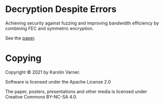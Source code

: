 # Decryption Despite Errors

Achieving security against fuzzing and improving
bandwidth efficiency by combining FEC and symmetric
encryption.

See the [paper](paper/decryption-despite-errors.pdf).

# Copying

Copyright © 2021 by Karolin Varner.

Software is licensed under the Apache License 2.0

The paper, posters, presentations and other media is licensed under Creative Commons BY-NC-SA 4.0.
